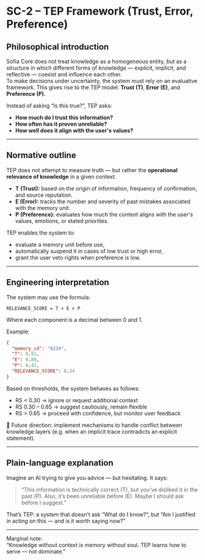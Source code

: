 # SC-2 – TEP Framework (Trust, Error, Preference)

## Philosophical introduction

Sofia Core does not treat knowledge as a homogeneous entity, but as a structure in which different forms of knowledge — explicit, implicit, and reflective — coexist and influence each other.  
To make decisions under uncertainty, the system must rely on an evaluative framework. This gives rise to the TEP model: **Trust (T)**, **Error (E)**, and **Preference (P).**

Instead of asking “Is this true?”, TEP asks:  
- **How much do I trust this information?**  
- **How often has it proven unreliable?**  
- **How well does it align with the user's values?**

---

## Normative outline

TEP does not attempt to measure truth — but rather the **operational relevance of knowledge** in a given context.

- **T (Trust):** based on the origin of information, frequency of confirmation, and source reputation.
- **E (Error):** tracks the number and severity of past mistakes associated with the memory unit.
- **P (Preference):** evaluates how much the content aligns with the user's values, emotions, or stated priorities.

TEP enables the system to:
- evaluate a memory unit before use,
- automatically suspend it in cases of low trust or high error,
- grant the user veto rights when preference is low.

---

## Engineering interpretation

The system may use the formula:

```
RELEVANCE_SCORE = T × E × P
```

Where each component is a decimal between 0 and 1.

Example:
```json
{
  "memory_id": "A234",
  "T": 0.91,
  "E": 0.88,
  "P": 0.42,
  "RELEVANCE_SCORE": 0.34
}
```

Based on thresholds, the system behaves as follows:
- RS < 0.30 → ignore or request additional context
- RS 0.30 – 0.65 → suggest cautiously, remain flexible
- RS > 0.65 → proceed with confidence, but monitor user feedback

🧪 Future direction: implement mechanisms to handle conflict between knowledge layers (e.g. when an implicit trace contradicts an explicit statement).

---

## Plain-language explanation

Imagine an AI trying to give you advice — but hesitating. It says:

> “This information is technically correct (T), but you’ve disliked it in the past (P). Also, it’s been unreliable before (E). Maybe I should ask before I suggest.”

That’s TEP: a system that doesn’t ask “What do I know?”, but “Am I justified in acting on this — and is it worth saying now?”

---

Marginal note:  
“Knowledge without context is memory without soul. TEP learns how to serve — not dominate.”

